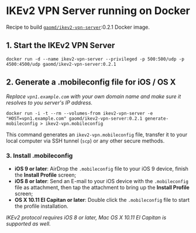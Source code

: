 # IKEv2 VPN Server running on Docker

Recipe to build [`gaomd/ikev2-vpn-server`](https://registry.hub.docker.com/u/gaomd/ikev2-vpn-server/):0.2.1 Docker image.

## 1. Start the IKEv2 VPN Server

    docker run -d --name ikev2-vpn-server --privileged -p 500:500/udp -p 4500:4500/udp gaomd/ikev2-vpn-server:0.2.1

## 2. Generate a .mobileconfig file for iOS / OS X

*Replace `vpn1.example.com` with your own domain name and make sure it resolves to you server's IP address.*

    docker run -i -t --rm --volumes-from ikev2-vpn-server -e "HOST=vpn1.example.com" gaomd/ikev2-vpn-server:0.2.1 generate-mobileconfig > ikev2-vpn.mobileconfig

This command generates an `ikev2-vpn.mobileconfig` file, transfer it to your local computer via SSH tunnel (`scp`) or any other secure methods.

### 3. Install .mobileconfig

- **iOS 9 or later**: AirDrop the `.mobileconfig` file to your iOS 9 device, finish the **Install Profile** screen;
- **iOS 8 or later**: Send an E-mail to your iOS device with the `.mobileconfig` file as attachment, then tap the attachment to bring up the **Install Profile** screen;
- **OS X 10.11 El Capitan or later**: Double click the `.mobileconfig` file to start the profile installation.

*IKEv2 protocol requires iOS 8 or later, Mac OS X 10.11 El Capitan is supported as well.*
